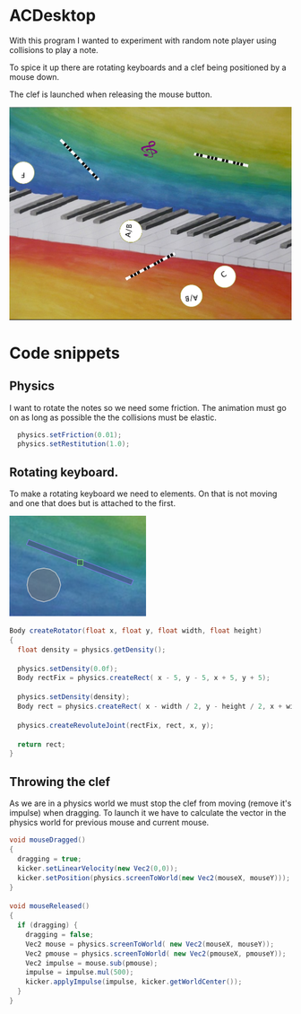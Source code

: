 # ACDesktop

With this program I wanted to experiment with random note player using collisions to play a note.

To spice it up there are rotating keyboards and a clef being positioned by a mouse down.

The clef is launched when releasing the mouse button.

![Screenshot](screenshot.png)

# Code snippets

## Physics

I want to rotate the notes so we need some friction.
The animation must go on as long as possible the the collisions must be elastic.

```java
  physics.setFriction(0.01);
  physics.setRestitution(1.0);
```

## Rotating keyboard.

To make a rotating keyboard we need to elements. On that is not moving and one
that does but is attached to the first.

![Rotator](rotator.png)

```java
Body createRotator(float x, float y, float width, float height)
{
  float density = physics.getDensity();

  physics.setDensity(0.0f);
  Body rectFix = physics.createRect( x - 5, y - 5, x + 5, y + 5);

  physics.setDensity(density);
  Body rect = physics.createRect( x - width / 2, y - height / 2, x + width / 2 , y + height / 2);

  physics.createRevoluteJoint(rectFix, rect, x, y);

  return rect;
}
```

## Throwing the clef

As we are in a physics world we must stop the clef from moving (remove it's impulse)
when dragging. To launch it we have to calculate the vector in the physics world
for previous mouse and current mouse.

```java
void mouseDragged()
{
  dragging = true;
  kicker.setLinearVelocity(new Vec2(0,0));
  kicker.setPosition(physics.screenToWorld(new Vec2(mouseX, mouseY)));
}

void mouseReleased()
{
  if (dragging) {
    dragging = false;
    Vec2 mouse = physics.screenToWorld( new Vec2(mouseX, mouseY));
    Vec2 pmouse = physics.screenToWorld( new Vec2(pmouseX, pmouseY));
    Vec2 impulse = mouse.sub(pmouse);
    impulse = impulse.mul(500);
    kicker.applyImpulse(impulse, kicker.getWorldCenter());
  }
}
```
